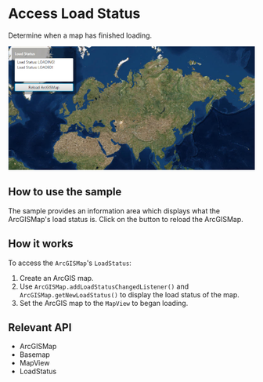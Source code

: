 # Access Load Status

Determine when a map has finished loading.

![](AccessLoadStatus.png)

## How to use the sample

The sample provides an information area which displays what the ArcGISMap's load status is. Click on the button to reload the ArcGISMap.

## How it works

To access the `ArcGISMap`'s `LoadStatus`:


1.  Create an ArcGIS map.
2.  Use `ArcGISMap.addLoadStatusChangedListener()` and `ArcGISMap.getNewLoadStatus()` to display the load status of the map.
3.  Set the ArcGIS map to the `MapView` to began loading.


## Relevant API


*   ArcGISMap
*   Basemap
*   MapView
*   LoadStatus
